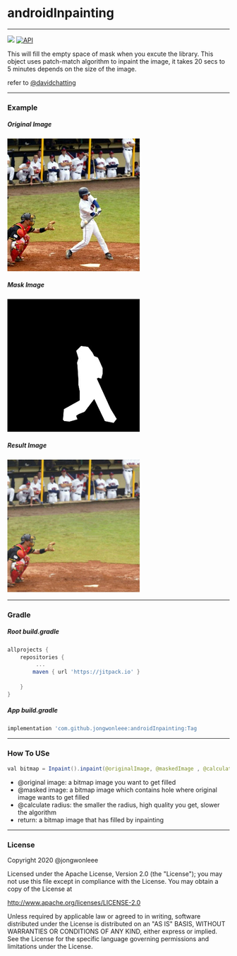 # androidInpainting
--------------
[![](https://jitpack.io/v/jongwonleee/androidInpainting.svg)](https://jitpack.io/#jongwonleee/androidInpainting) [![API](https://img.shields.io/badge/API-21%2B-brightgreen.svg?style=flat)](https://android-arsenal.com/api?level=21)

This will fill the empty space of mask when you excute the library. This object uses patch-match algorithm to inpaint the image, it takes 20 secs to 5 minutes depends on the size of the image. 

refer to [@davidchatting](https://github.com/davidchatting/PatchMatch)

---
### Example
##### Original Image
![original](/sample/original.jpg)

##### Mask Image
![mask](/sample/mask.jpg)

##### Result Image
![result](/sample/result.jpg)

---
### Gradle
##### Root build.gradle
```gradle
allprojects {
    repositories {
         ...
        maven { url 'https://jitpack.io' }

    }
}
```

##### App build.gradle
```gradle
implementation 'com.github.jongwonleee:androidInpainting:Tag
```

---
### How To USe
```java
val bitmap = Inpaint().inpaint(@originalImage, @maskedImage , @calculateRadius)
```
- @original image: a bitmap image you want to get filled
- @masked image: a bitmap image which contains hole where original image wants to get filled
- @calculate radius: the smaller the radius, high quality you get, slower the algorithm
- return: a bitmap image that has filled by inpainting


---
### License
Copyright 2020 @jongwonleee

Licensed under the Apache License, Version 2.0 (the "License"); you may not use this file except in compliance with the License. You may obtain a copy of the License at

http://www.apache.org/licenses/LICENSE-2.0

Unless required by applicable law or agreed to in writing, software distributed under the License is distributed on an "AS IS" BASIS, WITHOUT WARRANTIES OR CONDITIONS OF ANY KIND, either express or implied. See the License for the specific language governing permissions and limitations under the License.
